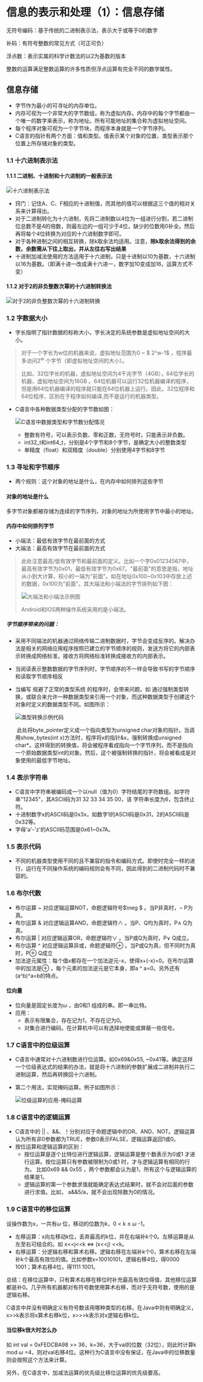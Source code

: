 # 信息的表示和处理（1）：信息存储

无符号编码：基于传统的二进制表示法，表示大于或等于0的数字

补码：有符号整数的常见方式（可正可负）

浮点数：表示实属的科学计数法的以2为基数的版本

整数的运算满足整数运算的许多性质但浮点运算有完全不同的数学属性。

## 信息存储

- 字节作为最小的可寻址的内存单位。
- 内存可视为一个非常大的字节数组，称为虚拟内存。内存中的每个字节都由一个唯一的数字来表示，称为地址。所有可能地址的集合称为虚拟地址空间。
- 每个程序对象可视为一个字节块，而程序本身就是一个字节序列。
- C语言的指针有两个方面：值和类型。值表示某个对象的位置，类型表示那个位置上所存储对象的类型。

### 1.1 十六进制表示法

#### 1.1.1 二进制、十进制和十六进制的一般表示法

![十六进制表示法](https://ws4.sinaimg.cn/large/006tNc79gy1fzddutpt9nj30nq04wmxq.jpg)

- 窍门：记住A、C、F相应的十进制值，而其他的值可以根据这三个值的相对关系来计算得出。
- 对于二进制转化为十六进制，先将二进制数以4位为一组进行分割，若二进制位总数不是4的倍数，则最左边的一组可少于4位，缺少的位数用0补全。然后再将每个4位转换为对应的十六进制数字即可。
- 对于各种进制之间的相互转换，除k取余法均适用。注意，**除k取余法得到的余数，余数需从下往上取出，并从左往右写出结果**
- 十进制加减法使用的方法适用于十六进制，只是十进制以10为基数，十六进制以16为基数。（即满十进一改成满十六进一，数字加10变成加16，运算方式不变）

#### 1.1.2 对于2的非负整数次幂的十六进制转换法

![对于2的非负整数次幂的十六进制转换](https://ws4.sinaimg.cn/large/006tNc79gy1fzde1i9t0yj30ny042t9h.jpg)

### 1.2 字数据大小

- 字长指明了指针数据的标称大小，字长决定的系统参数是虚拟地址空间的大小。

>对于一个字长为w位的机器来说，虚拟地址范围为0 ~ $ 2^w-1$ ，程序最多访问$2^w$ 个字节（即虚拟地址空间的大小）。
>
>比如，32位字长的机器，虚拟地址空间为4千兆字节（4GB），64位字长的机器，虚拟地址空间为16GB 。64位机器可以运行32位机器编译的程序，但是用64位机器编译的程序就只能在64位机器上运行。因此，32位程序和64位程序，区别在于程序如何编译,而不是运行的机器类型。

- C语言中各种数据类型分配的字节数如图：

  ![C语言中数据类型和字节数分配情况](https://ws3.sinaimg.cn/large/006tNc79gy1fzdk4vne7kj30ce0da0y1.jpg)

  - 整数有符号，可以表示负数、零和正数，无符号时，只能表示非负数。
  - int32_t和int64_t，分别是4个字节和8个字节，是确定大小的整数类型
  - 单精度（float）和双精度（double）分别使用4字节和8字节

### 1.3 寻址和字节顺序

- 两个规则：这个对象的地址是什么，在内存中如何排列这些字节

#### 对象的地址是什么

多字节对象都被存储为连续的字节序列，对象的地址为所使用字节中最小的地址。

#### 内存中如何排列字节

- 小端法：最低有效字节在最前面的方式
- 大端法：最高有效字节在最前面的方式

> 此处注意最高/低有效字节和最前面的定义。比如一个字0x01234567中，最高有效字节为0x01，最低有效字节为0x67。"最前面"的意思是指，地址从小到大计算，较小的一端为"前面"。如在地址0x100~0x103中存放上述的数据，0x100为"前面"。其大端法和小端法的字节排列如下图：
>
> ![大端法和小端法示例图](https://ws2.sinaimg.cn/large/006tNc79gy1fzeq2pjzeij30nu05cmxp.jpg)
>
> Android和IOS两种操作系统采用的是小端法。

##### 	字节顺序带来的问题：

- 采用不同端法的机器通过网络传输二进制数据时，字节会变成反序的。解决办法是相关的网络应用程序按照已建立的字节顺序的规则，发送方将它的内部表示转换成网络标准，接收方将网络标准转换成接收方的内部表示。

- 当阅读表示整数数据的字节序列时，字节顺序的不一样会导致书写的字节顺序和读取字节顺序相反

- 当编写 规避了正常的类型系统 的程序时，会带来问题。如 通过强制类型转换，或联合来允许一种数据类型来引用一个对象，而这种数据类型于创建这个对象时定义的数据类型不同。如图所示：

  ![类型转换示例代码](https://ws2.sinaimg.cn/large/006tNc79gy1fzeqhw60cyj30ki0h8gn6.jpg)

  ​	此处将byte_pointer定义成一个指向类型为unsigned char对象的指针。当调用show_bytes(int x)方法时，程序将x的指针&x，强制转换成unsigned char*。这样得到的转换值，将会被程序看成指向一个字节序列，而不是指向一个原始数据类型int的对象。然后，这个被强制转换的指针，将会被看成是对象使用的最低字节地址。

  

### 1.4 表示字符串

- C语言中字符串被编码成一个以null（值为0）字符结尾的字符数组。如字符串"12345"，其ASCII码为31 32 33 34 35 00，该 字符串长度为6，包含终止符。
- 十进制数字x的ASCII码是0x3x，如数字1的ASCII码是0x31，2的ASCII码是0x32等。
- 字母'a'-'z'的ASCII码范围是0x61~0x7A。

### 1.5 表示代码

- 不同的机器类型使用不同的且不兼容的指令和编码方式。即使时完全一样的进行，运行在不同操作系统的编码规则会有不同，因此得到的二进制代码时不兼容的。

### 1.6 布尔代数

- 布尔运算 ~ 对应逻辑运算NOT，命题逻辑符号$\neg $ 。当P非真时，$\neg$ P为真。
- 布尔运算 & 对应逻辑运算AND，命题逻辑符$\wedge$ 。当P、Q均为真时，P$\wedge$ Q为真。
- 布尔运算 | 对应逻辑运算OR，命题逻辑符$\vee$  。当P或Q为真时，P$\vee$ Q成立。
- 布尔运算 ^ 对应逻辑运算异或，命题逻辑符$\oplus$  。当P或Q为真，但不同时为真时，P$\oplus$ Q成立
- 加法逆元属性：每个值x都存在一个加法逆元-x，使得x+(-x)=0。在布尔运算中的加法是$\oplus​$ ，每个元素的加法逆元是它本身，即a ^ a=0。另外还有(a^b)^a=b的特点。

#### 位向量

- 位向量是固定长度为$\omega$ ，由0和1 组成的串。即一串比特。
- 应用：
  - 表示有限集合，存在记为1，不存在记为0。
  - 对集合进行编码。在计算机中可以有选择地使能或屏蔽一些信号。

### 1.7 C语言中的位级运算

- C语言中通常对十六进制数进行位运算。如0x69&0x55, ~0x41等。确定这样一个位级表达式的结果的办法，就是将十六进制的参数扩展成二进制并执行二进制运算，然后再转换回十六进制。

- 第二个用法，实现掩码运算。例子如图所示：

  ![位级运算的应用-掩码运算](https://ws2.sinaimg.cn/large/006tNc79gy1fzerhoxlc8j30o205iab8.jpg)

### 1.8 C语言中的逻辑运算

- C语言中的 || 、&&、！分别对应于命题逻辑中的OR、AND、NOT。逻辑运算认为所有非0参数都为TRUE，参数0表示FALSE，逻辑运算返回1或0。
- 按位运算和逻辑运算的区别：
  - 按位运算是逐个比特位进行逻辑运算，逻辑运算是整个数表示为0或1 才进行运算。按位运算只有参数被限制为0或1 时，才与逻辑运算有相同的行为。 比如0x69 && 0x55 ，两个参数都会认为是1，所有这个与逻辑运算的结果是1。
  - 逻辑运算的第一个参数求值就能确定表达式结果时，就不会对后面的参数进行求值。比如， a&&5/a，就不会出现除数为0的情况。

### 1.9 C语言中的移位运算

设操作数为x，一共有$\omega$ 位，移动的位数为k，0 $\lt$ k $\le$ $\omega$ -1。

- 左移运算：x向左移动k位，丢弃最高的k位，并在右端补k个0。左移运算是从左至右可结合的。如 x<<j<<k $\Leftrightarrow$ (x<<j) <<k。
- 右移运算：分逻辑右移和算术右移。逻辑右移在左端补k个0，算术右移在左端补k个最高有效位的值。比如参数x=10010101，逻辑右移4位，得0000 1001；算术右移4位，得1111 1001。

总结：在移位运算中，只有算术右移在移位时补充最高有效位得值，其他移位运算都是补0。几乎所有机器都对有符号数使用算术右移，而对于无符号数，使用的是逻辑右移。

C语言中并没有明确定义有符号数该用哪种类型的右移。在Java中则有明确定义，x>>k表示将x算术右移k位，x>>>k表示对x逻辑右移k位。

#### 当位移k很大时怎么办

如 int val = 0xFEDCBA98 >> 36，k=36，大于val的位数（32位），则此时计算k mod $\omega$ =4，则对val右移4位。这种行为C语言中没有保证，在Java中的位移数量则会按照这个方法来计算。

另外，在C语言中，加减法运算的优先级比移位运算的优先级要高。
